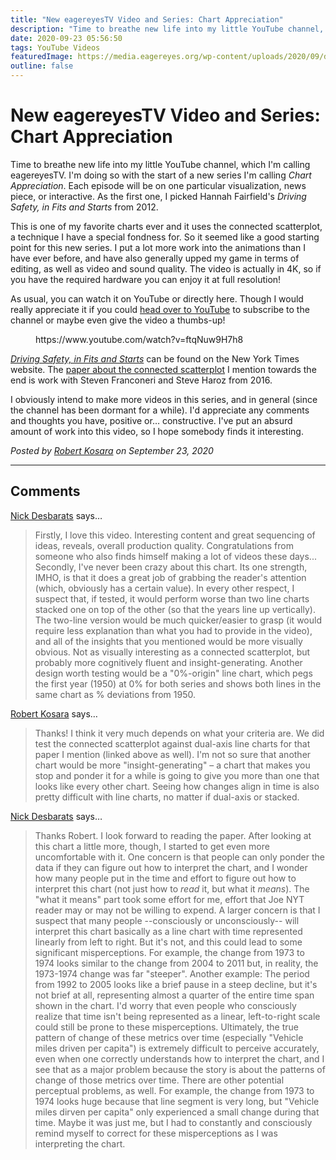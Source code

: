 ```yaml
---
title: "New eagereyesTV Video and Series: Chart Appreciation"
description: "Time to breathe new life into my little YouTube channel, which I'm calling eagereyesTV. I'm doing so with the start of a new series I'm calling Chart Appreciation. Each episode will be on one particular visualization, news piece, or interactive. As the first one, I picked Hannah Fairfield's Driving Safety, in Fits and Starts from 2012."
date: 2020-09-23 05:56:50
tags: YouTube Videos
featuredImage: https://media.eagereyes.org/wp-content/uploads/2020/09/driving-safety-thumbnail.png
outline: false
---
```


# New eagereyesTV Video and Series: Chart Appreciation

Time to breathe new life into my little YouTube channel, which I'm calling eagereyesTV. I'm doing so with the start of a new series I'm calling <em>Chart Appreciation</em>. Each episode will be on one particular visualization, news piece, or interactive. As the first one, I picked Hannah Fairfield's <em>Driving Safety, in Fits and Starts</em> from 2012.

This is one of my favorite charts ever and it uses the connected scatterplot, a technique I have a special fondness for. So it seemed like a good starting point for this new series. I put a lot more work into the animations than I have ever before, and have also generally upped my game in terms of editing, as well as video and sound quality. The video is actually in 4K, so if you have the required hardware you can enjoy it at full resolution!

As usual, you can watch it on YouTube or directly here. Though I would really appreciate it if you could <a href="https://www.youtube.com/watch?v=ftqNuw9H7h8">head over to YouTube</a> to subscribe to the channel or maybe even give the video a thumbs-up!

<figure class="wp-block-embed-youtube wp-block-embed is-type-rich is-provider-embed-handler wp-embed-aspect-16-9 wp-has-aspect-ratio"><div class="wp-block-embed__wrapper">
https://www.youtube.com/watch?v=ftqNuw9H7h8
</div></figure>

<a href="https://archive.nytimes.com/www.nytimes.com/interactive/2012/09/17/science/driving-safety-in-fits-and-starts.html"><em>Driving Safety, in Fits and Starts</em></a> can be found on the New York Times website. The <a href="/papers/the-connected-scatterplot-for-presenting-paired-time-series" data-type="post" data-id="9076">paper about the connected scatterplot</a> I mention towards the end is work with Steven Franconeri and Steve Haroz from 2016. 

I obviously intend to make more videos in this series, and in general (since the channel has been dormant for a while). I'd appreciate any comments and thoughts you have, positive or… constructive. I've put an absurd amount of work into this video, so I hope somebody finds it interesting.


_Posted by <a href="/about">Robert Kosara</a> on September 23, 2020_


<aside class="comments">

---
## Comments

<a href="https://www.practicalreporting.com" rel="nofollow noopener" target="_blank">Nick Desbarats</a> says…
>	Firstly, I love this video. Interesting content and great sequencing of ideas, reveals, overall production quality. Congratulations from someone who also finds himself making a lot of videos these days...
>	Secondly, I've never been crazy about this chart. Its one strength, IMHO, is that it does a great job of grabbing the reader's attention (which, obviously has a certain value). In every other respect, I suspect that, if tested, it would perform worse than two line charts stacked one on top of the other (so that the years line up vertically). The two-line version would be much quicker/easier to grasp (it would require less explanation than what you had to provide in the video), and all of the insights that you mentioned would be more visually obvious. Not as visually interesting as a connected scatterplot, but probably more cognitively fluent and insight-generating. Another design worth testing would be a "0%-origin" line chart, which pegs the first year (1950) at 0% for both series and shows both lines in the same chart as % deviations from 1950.

<a href="/about" rel="nofollow noopener" target="_blank">Robert Kosara</a> says…
>	Thanks! I think it very much depends on what your criteria are. We did test the connected scatterplot against dual-axis line charts for that paper I mention (linked above as well). I'm not so sure that another chart would be more "insight-generating" –  a chart that makes you stop and ponder it for a while is going to give you more than one that looks like every other chart. Seeing how changes align in time is also pretty difficult with line charts, no matter if dual-axis or stacked.

<a href="https://www.practicalreporting.com" rel="nofollow noopener" target="_blank">Nick Desbarats</a> says…
>	Thanks Robert. I look forward to reading the paper.
>	After looking at this chart a little more, though, I started to get even more uncomfortable with it.
>	One concern is that people can only ponder the data if they can figure out how to interpret the chart, and I wonder how many people put in the time and effort to figure out how to interpret this chart (not just how to *read* it, but what it *means*). The "what it means" part took some effort for me, effort that Joe NYT reader may or may not be willing to expend.
>	A larger concern is that I suspect that many people --consciously or unconsciously-- will interpret this chart basically as a line chart with time represented linearly from left to right. But it's not, and this could lead to some significant misperceptions. For example, the change from 1973 to 1974 looks similar to the change from 2004 to 2011 but, in reality, the 1973-1974 change was far "steeper". Another example: The period from 1992 to 2005 looks like a brief pause in a steep decline, but it's not brief at all, representing almost a quarter of the entire time span shown in the chart. I'd worry that even people who consciously realize that time isn't being represented as a linear, left-to-right scale could still be prone to these misperceptions.
>	Ultimately, the true pattern of change of these metrics over time (especially "Vehicle miles driven per capita") is extremely difficult to perceive accurately, even when one correctly understands how to interpret the chart, and I see that as a major problem because the story is about the patterns of change of those metrics over time.
>	There are other potential perceptual problems, as well. For example, the change from 1973 to 1974 looks huge because that line segment is very long, but "Vehicle miles dirven per capita" only experienced a small change during that time. Maybe it was just me, but I had to constantly and consciously remind myself to correct for these misperceptions as I was interpreting the chart.

</aside>

